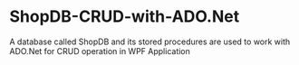 # ShopDB-CRUD-with-ADO.Net
 A database called ShopDB and its stored procedures are used to work with ADO.Net for CRUD operation in WPF Application
 
 
 
